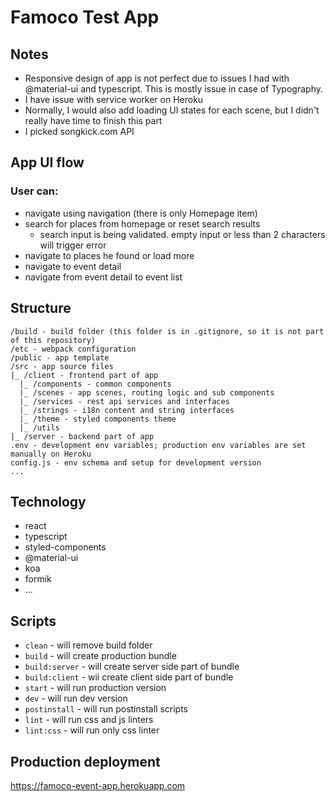 # Famoco Test App

## Notes

- Responsive design of app is not perfect due to issues I had with @material-ui and typescript. This is mostly issue in case of Typography.
- I have issue with service worker on Heroku
- Normally, I would also add loading UI states for each scene, but I didn't really have time to finish this part
- I picked songkick.com API

## App UI flow

### User can:
- navigate using navigation (there is only Homepage item)
- search for places from homepage or reset search results
  - search input is being validated. empty input or less than 2 characters will trigger error
- navigate to places he found or load more
- navigate to event detail
- navigate from event detail to event list

## Structure

```
/build - build folder (this folder is in .gitignore, so it is not part of this repository)
/etc - webpack configuration
/public - app template
/src - app source files
|_ /client - frontend part of app
  |_ /components - common components
  |_ /scenes - app scenes, routing logic and sub components
  |_ /services - rest api services and interfaces
  |_ /strings - i18n content and string interfaces
  |_ /theme - styled components theme
  |_ /utils
|_ /server - backend part of app
.env - development env variables; production env variables are set manually on Heroku
config.js - env schema and setup for development version
...
```

## Technology

- react
- typescript
- styled-components
- @material-ui
- koa
- formik
- ...

## Scripts

- `clean` - will remove build folder
- `build` - will create production bundle
- `build:server` - will create server side part of bundle
- `build:client` - wii create client side part of bundle
- `start` - will run production version
- `dev` - will run dev version
- `postinstall` - will run postinstall scripts
- `lint` - will run css and js linters
- `lint:css` - will run only css linter

## Production deployment

https://famoco-event-app.herokuapp.com
